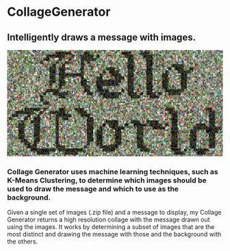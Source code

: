 # CollageGenerator

<h2>Intelligently draws a message with images.</h2>

<img src="./248476685-9239f1c4-c900-4877-9c57-045ba3aeecfb.jpg">

<h3>Collage Generator uses machine learning techniques, such as K-Means Clustering, to determine which images should be used to draw the message and which to use as the background.</h3>

<p>Given a single set of images (.zip file) and a message to display, my Collage Generator returns a high resolution collage with the message drawn out using the images. It works by determining a subset of images that are the most distinct and drawing the message with those and the background with the others.</p>
